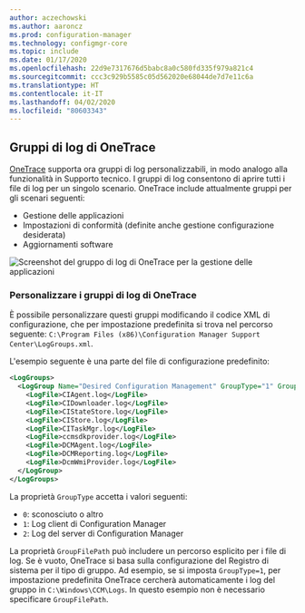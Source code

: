 ```yaml
---
author: aczechowski
ms.author: aaroncz
ms.prod: configuration-manager
ms.technology: configmgr-core
ms.topic: include
ms.date: 01/17/2020
ms.openlocfilehash: 22d9e7317676d5babc8a0c580fd335f979a821c4
ms.sourcegitcommit: ccc3c929b5585c05d562020e68044de7d7e11c6a
ms.translationtype: HT
ms.contentlocale: it-IT
ms.lasthandoff: 04/02/2020
ms.locfileid: "80603343"
---
```

## <a name="onetrace-log-groups"></a><a name="bkmk_onetrace"></a> Gruppi di log di OneTrace

<!--5559993-->

[OneTrace](/configmgr/core/support/support-center-onetrace) supporta ora gruppi di log personalizzabili, in modo analogo alla funzionalità in Supporto tecnico. I gruppi di log consentono di aprire tutti i file di log per un singolo scenario. OneTrace include attualmente gruppi per gli scenari seguenti:

- Gestione delle applicazioni
- Impostazioni di conformità (definite anche gestione configurazione desiderata)
- Aggiornamenti software

![Screenshot del gruppo di log di OneTrace per la gestione delle applicazioni](../../media/5559993-onetrace-log-groups.png)

### <a name="customize-onetrace-log-groups"></a>Personalizzare i gruppi di log di OneTrace

È possibile personalizzare questi gruppi modificando il codice XML di configurazione, che per impostazione predefinita si trova nel percorso seguente: `C:\Program Files (x86)\Configuration Manager Support Center\LogGroups.xml`.

L'esempio seguente è una parte del file di configurazione predefinito:

``` XML
<LogGroups>
  <LogGroup Name="Desired Configuration Management" GroupType="1" GroupFilePath="">
    <LogFile>CIAgent.log</LogFile>
    <LogFile>CIDownloader.log</LogFile>
    <LogFile>CIStateStore.log</LogFile>
    <LogFile>CIStore.log</LogFile>
    <LogFile>CITaskMgr.log</LogFile>
    <LogFile>ccmsdkprovider.log</LogFile>
    <LogFile>DCMAgent.log</LogFile>
    <LogFile>DCMReporting.log</LogFile>
    <LogFile>DcmWmiProvider.log</LogFile>
  </LogGroup>
</LogGroups>
```

La proprietà `GroupType` accetta i valori seguenti:

- `0`: sconosciuto o altro
- `1`: Log client di Configuration Manager
- `2`: Log del server di Configuration Manager

La proprietà `GroupFilePath` può includere un percorso esplicito per i file di log. Se è vuoto, OneTrace si basa sulla configurazione del Registro di sistema per il tipo di gruppo. Ad esempio, se si imposta `GroupType=1`, per impostazione predefinita OneTrace cercherà automaticamente i log del gruppo in `C:\Windows\CCM\Logs`. In questo esempio non è necessario specificare `GroupFilePath`.
